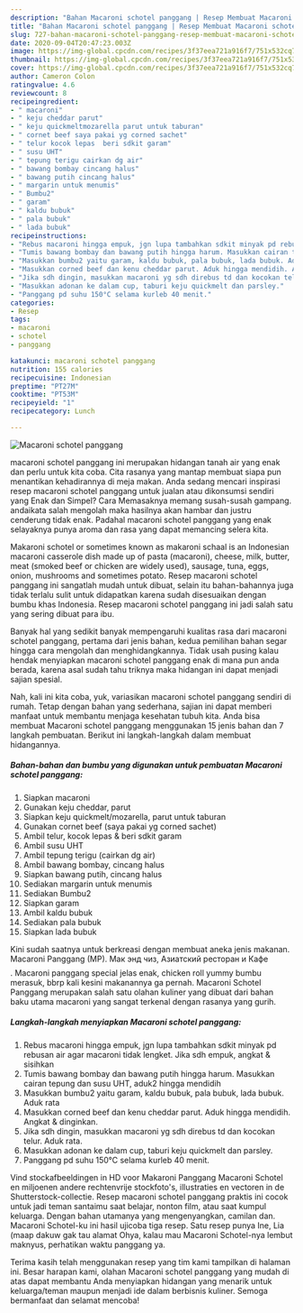 ```yaml
---
description: "Bahan Macaroni schotel panggang | Resep Membuat Macaroni schotel panggang Yang Enak Banget"
title: "Bahan Macaroni schotel panggang | Resep Membuat Macaroni schotel panggang Yang Enak Banget"
slug: 727-bahan-macaroni-schotel-panggang-resep-membuat-macaroni-schotel-panggang-yang-enak-banget
date: 2020-09-04T20:47:23.003Z
image: https://img-global.cpcdn.com/recipes/3f37eea721a916f7/751x532cq70/macaroni-schotel-panggang-foto-resep-utama.jpg
thumbnail: https://img-global.cpcdn.com/recipes/3f37eea721a916f7/751x532cq70/macaroni-schotel-panggang-foto-resep-utama.jpg
cover: https://img-global.cpcdn.com/recipes/3f37eea721a916f7/751x532cq70/macaroni-schotel-panggang-foto-resep-utama.jpg
author: Cameron Colon
ratingvalue: 4.6
reviewcount: 8
recipeingredient:
- " macaroni"
- " keju cheddar parut"
- " keju quickmeltmozarella parut untuk taburan"
- " cornet beef saya pakai yg corned sachet"
- " telur kocok lepas  beri sdkit garam"
- " susu UHT"
- " tepung terigu cairkan dg air"
- " bawang bombay cincang halus"
- " bawang putih cincang halus"
- " margarin untuk menumis"
- " Bumbu2"
- " garam"
- " kaldu bubuk"
- " pala bubuk"
- " lada bubuk"
recipeinstructions:
- "Rebus macaroni hingga empuk, jgn lupa tambahkan sdkit minyak pd rebusan air agar macaroni tidak lengket. Jika sdh empuk, angkat &amp; sisihkan"
- "Tumis bawang bombay dan bawang putih hingga harum. Masukkan cairan tepung dan susu UHT, aduk2 hingga mendidih"
- "Masukkan bumbu2 yaitu garam, kaldu bubuk, pala bubuk, lada bubuk. Aduk rata"
- "Masukkan corned beef dan kenu cheddar parut. Aduk hingga mendidih. Angkat &amp; dinginkan."
- "Jika sdh dingin, masukkan macaroni yg sdh direbus td dan kocokan telur. Aduk rata."
- "Masukkan adonan ke dalam cup, taburi keju quickmelt dan parsley."
- "Panggang pd suhu 150°C selama kurleb 40 menit."
categories:
- Resep
tags:
- macaroni
- schotel
- panggang

katakunci: macaroni schotel panggang 
nutrition: 155 calories
recipecuisine: Indonesian
preptime: "PT27M"
cooktime: "PT53M"
recipeyield: "1"
recipecategory: Lunch

---
```



![Macaroni schotel panggang](https://img-global.cpcdn.com/recipes/3f37eea721a916f7/751x532cq70/macaroni-schotel-panggang-foto-resep-utama.jpg)


macaroni schotel panggang ini merupakan hidangan tanah air yang enak dan perlu untuk kita coba. Cita rasanya yang mantap membuat siapa pun menantikan kehadirannya di meja makan.
Anda sedang mencari inspirasi resep macaroni schotel panggang untuk jualan atau dikonsumsi sendiri yang Enak dan Simpel? Cara Memasaknya memang susah-susah gampang. andaikata salah mengolah maka hasilnya akan hambar dan justru cenderung tidak enak. Padahal macaroni schotel panggang yang enak selayaknya punya aroma dan rasa yang dapat memancing selera kita.

Makaroni schotel or sometimes known as makaroni schaal is an Indonesian macaroni casserole dish made up of pasta (macaroni), cheese, milk, butter, meat (smoked beef or chicken are widely used), sausage, tuna, eggs, onion, mushrooms and sometimes potato. Resep macaroni schotel panggang ini sangatlah mudah untuk dibuat, selain itu bahan-bahannya juga tidak terlalu sulit untuk didapatkan karena sudah disesuaikan dengan bumbu khas Indonesia. Resep macaroni schotel panggang ini jadi salah satu yang sering dibuat para ibu.

Banyak hal yang sedikit banyak mempengaruhi kualitas rasa dari macaroni schotel panggang, pertama dari jenis bahan, kedua pemilihan bahan segar hingga cara mengolah dan menghidangkannya. Tidak usah pusing kalau hendak menyiapkan macaroni schotel panggang enak di mana pun anda berada, karena asal sudah tahu triknya maka hidangan ini dapat menjadi sajian spesial.


Nah, kali ini kita coba, yuk, variasikan macaroni schotel panggang sendiri di rumah. Tetap dengan bahan yang sederhana, sajian ini dapat memberi manfaat untuk membantu menjaga kesehatan tubuh kita. Anda bisa membuat Macaroni schotel panggang menggunakan 15 jenis bahan dan 7 langkah pembuatan. Berikut ini langkah-langkah dalam membuat hidangannya.

<!--inarticleads1-->

##### Bahan-bahan dan bumbu yang digunakan untuk pembuatan Macaroni schotel panggang:

1. Siapkan  macaroni
1. Gunakan  keju cheddar, parut
1. Siapkan  keju quickmelt/mozarella, parut untuk taburan
1. Gunakan  cornet beef (saya pakai yg corned sachet)
1. Ambil  telur, kocok lepas &amp; beri sdkit garam
1. Ambil  susu UHT
1. Ambil  tepung terigu (cairkan dg air)
1. Ambil  bawang bombay, cincang halus
1. Siapkan  bawang putih, cincang halus
1. Sediakan  margarin untuk menumis
1. Sediakan  Bumbu2
1. Siapkan  garam
1. Ambil  kaldu bubuk
1. Sediakan  pala bubuk
1. Siapkan  lada bubuk


Kini sudah saatnya untuk berkreasi dengan membuat aneka jenis makanan. Macaroni Panggang (MP). Мак энд чиз, Азиатский ресторан и Кафе$$$$. Macaroni panggang special jelas enak, chicken roll yummy bumbu merasuk, bbrp kali kesini makanannya ga pernah. Macaroni Schotel Panggang merupakan salah satu olahan kuliner yang dibuat dari bahan baku utama macaroni yang sangat terkenal dengan rasanya yang gurih. 

<!--inarticleads2-->

##### Langkah-langkah menyiapkan Macaroni schotel panggang:

1. Rebus macaroni hingga empuk, jgn lupa tambahkan sdkit minyak pd rebusan air agar macaroni tidak lengket. Jika sdh empuk, angkat &amp; sisihkan
1. Tumis bawang bombay dan bawang putih hingga harum. Masukkan cairan tepung dan susu UHT, aduk2 hingga mendidih
1. Masukkan bumbu2 yaitu garam, kaldu bubuk, pala bubuk, lada bubuk. Aduk rata
1. Masukkan corned beef dan kenu cheddar parut. Aduk hingga mendidih. Angkat &amp; dinginkan.
1. Jika sdh dingin, masukkan macaroni yg sdh direbus td dan kocokan telur. Aduk rata.
1. Masukkan adonan ke dalam cup, taburi keju quickmelt dan parsley.
1. Panggang pd suhu 150°C selama kurleb 40 menit.


Vind stockafbeeldingen in HD voor Makaroni Panggang Macaroni Schotel en miljoenen andere rechtenvrije stockfoto&#39;s, illustraties en vectoren in de Shutterstock-collectie. Resep macaroni schotel panggang praktis ini cocok untuk jadi teman santaimu saat belajar, nonton film, atau saat kumpul keluarga. Dengan bahan utamanya yang mengenyangkan, camilan dan. Macaroni Schotel-ku ini hasil ujicoba tiga resep. Satu resep punya Ine, Lia (maap dakuw gak tau alamat Ohya, kalau mau Macaroni Schotel-nya lembut maknyus, perhatikan waktu panggang ya. 

Terima kasih telah menggunakan resep yang tim kami tampilkan di halaman ini. Besar harapan kami, olahan Macaroni schotel panggang yang mudah di atas dapat membantu Anda menyiapkan hidangan yang menarik untuk keluarga/teman maupun menjadi ide dalam berbisnis kuliner. Semoga bermanfaat dan selamat mencoba!
